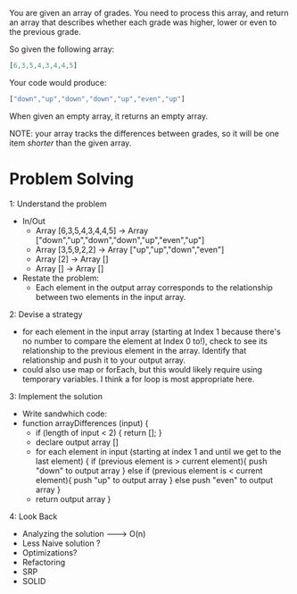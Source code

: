 
You are given an array of grades.  You need to process this array, and return an array that describes whether each grade
was higher, lower or even to the previous grade.

So given the following array:

```javascript
[6,3,5,4,3,4,4,5]
```

Your code would produce:

```javascript
["down","up","down","down","up","even","up"]
```

When given an empty array, it returns an empty array.

NOTE: your array tracks the differences between grades, so it will be one item _shorter_ than the given array.

# Problem Solving

1: Understand the problem
 - In/Out
    - Array [6,3,5,4,3,4,4,5] -> Array ["down","up","down","down","up","even","up"]
    - Array [3,5,9,2,2] -> Array ["up","up","down","even"]
    - Array [2] -> Array []
    - Array [] -> Array []
  - Restate the problem:
    - Each element in the output array corresponds to the relationship between two elements in the input array.

2: Devise a strategy
  - for each element in the input array (starting at Index 1 because there's no number to compare the element at Index 0 to!), check to see its relationship to the previous element in the array. Identify that relationship and push it to your output array.
  - could also use map or forEach, but this would likely require using temporary variables. I think a for loop is most appropriate here.

3: Implement the solution
  - Write sandwhich code:
  - function arrayDifferences (input) {
    - if (length of input < 2) {
        return [];
      }
    - declare output array []
    - for each element in input (starting at index 1 and until we get to the last element) {
          if (previous element is > current element){
            push "down" to output array
          }
          else if (previous element is < current element){
              push "up" to output array
          }
          else push "even" to output array
      }
    - return output array
    }

4: Look Back
 - Analyzing the solution ---> O(n)
 - Less Naive solution ?
  - Optimizations?
 - Refactoring
  - SRP
  - SOLID
